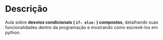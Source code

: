 # Descrição

Aula sobre **desvios condicionais ( `if: else:` ) compostos**, detalhando suas funcionalidades dentro da programação e mostrando como escrevê-los em python.